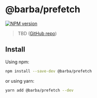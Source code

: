 # @barba/prefetch

[![NPM version](https://img.shields.io/npm/v/@barba/prefetch.svg?style=flat-square)](https://www.npmjs.com/package/@barba/prefetch)

> TBD ([GitHub repo](https://github.com/barbajs/barba.js))

## Install

Using npm:

```sh
npm install --save-dev @barba/prefetch
```

or using yarn:

```sh
yarn add @barba/prefetch --dev
```
